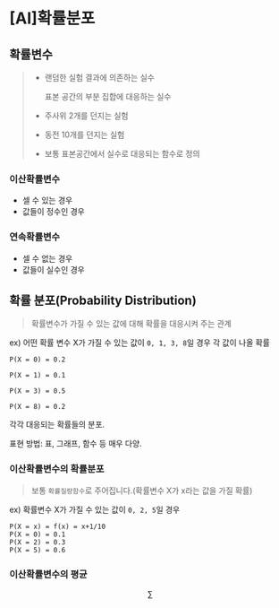 # [AI]확률분포

## 확률변수

> - 랜덤한 실험 결과에 의존하는 실수
>
>   표본 공간의 부분 집합에 대응하는 실수
>
> - 주사위 2개를 던지는 실험
> - 동전 10개를 던지는 실험
> - 보통 표본공간에서 실수로 대응되는 함수로 정의

### 이산확률변수

- 셀 수 있는 경우
- 값들이 정수인 경우

### 연속확률변수

- 셀 수 없는 경우
- 값들이 실수인 경우

## 확률 분포(Probability Distribution)

> 확률변수가 가질 수 있는 값에 대해 확률을 대응시켜 주는 관계

ex) 어떤 확률 변수 X가 가질 수 있는 값이 `0, 1, 3, 8`일 경우 각 값이 나올 확률

```
P(X = 0) = 0.2

P(X = 1) = 0.1

P(X = 3) = 0.5

P(X = 8) = 0.2
```

각각 대응되는 확률들의 분포.

표현 방법: 표, 그래프, 함수 등 매우 다양.



### 이산확률변수의 확률분포

>  보통 `확률질량함수`로 주어집니다.(확률변수 X가 x라는 값을 가질 확률)

ex) 확률변수 X가 가질 수 있는 값이 `0, 2, 5`일 경우 

```
P(X = x) = f(x) = x+1/10
P(X = 0) = 0.1
P(X = 2) = 0.3
P(X = 5) = 0.6
```



### 이산확률변수의 평균

$$
\sum{}
$$

